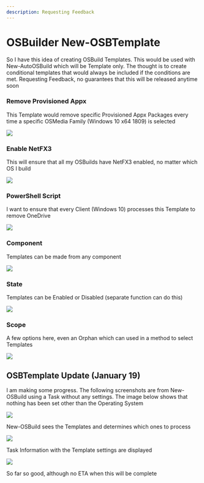 ```yaml
---
description: Requesting Feedback
---
```


# OSBuilder New-OSBTemplate

So I have this idea of creating OSBuild Templates.  This would be used with New-AutoOSBuild which will be Template only.  The thought is to create conditional templates that would always be included if the conditions are met.  Requesting Feedback, no guarantees that this will be released anytime soon

### Remove Provisioned Appx

This Template would remove specific Provisioned Appx Packages every time a specific OSMedia Family \(Windows 10 x64 1809\) is selected

![](../../.gitbook/assets/image%20%28207%29.png)

### Enable NetFX3

This will ensure that all my OSBuilds have NetFX3 enabled, no matter which OS I build

![](../../.gitbook/assets/image%20%28221%29.png)

### PowerShell Script

I want to ensure that every Client \(Windows 10\) processes this Template to remove OneDrive

![](../../.gitbook/assets/image%20%28205%29.png)

### Component

Templates can be made from any component

![](../../.gitbook/assets/image%20%28234%29.png)

### State

Templates can be Enabled or Disabled \(separate function can do this\)

![](../../.gitbook/assets/image%20%2893%29.png)

### Scope

A few options here, even an Orphan which can used in a method to select Templates

![](../../.gitbook/assets/image%20%2812%29.png)

## OSBTemplate Update \(January 19\)

I am making some progress.  The following screenshots are from New-OSBuild using a Task without any settings.  The image below shows that nothing has been set other than the Operating System

![](../../.gitbook/assets/2019-01-19_19-48-56.png)

New-OSBuild sees the Templates and determines which ones to process

![](../../.gitbook/assets/2019-01-19_19-50-12.png)

Task Information with the Template settings are displayed

![](../../.gitbook/assets/2019-01-19_19-51-11%20%281%29.png)

So far so good, although no ETA when this will be complete

